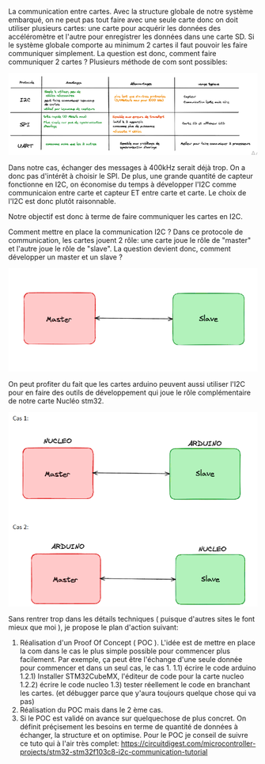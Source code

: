 La communication entre cartes.
Avec la structure globale de notre système embarqué, on ne peut pas tout faire avec une seule carte donc on doit utiliser plusieurs cartes: une carte pour acquérir les données des accéléromètre et l'autre pour enregistrer les données dans une carte SD.
Si le système globale comporte au minimum 2 cartes il faut pouvoir les faire communiquer simplement. 
La question est donc, comment faire communiquer 2 cartes ?
Plusieurs méthode de com sont possibles:
 
![alt text](image.png)

Dans notre cas, échanger des messages à 400kHz serait déjà trop. On a donc pas d'intérêt à choisir le SPI. De plus, une grande quantité de capteur fonctionne en I2C, on économise du temps à développer l'I2C comme communicaion entre carte et capteur ET entre carte et carte. Le choix de l'I2C est donc plutôt raisonnable.

Notre objectif est donc à terme de faire communiquer les cartes en I2C.

Comment mettre en place la communication I2C ?
Dans ce protocole de communication, les cartes jouent 2 rôle: une carte joue le rôle de "master" et l'autre joue le rôle de "slave". La question devient donc, comment développer un master et un slave ?

 ![alt text](image-1.png)

On peut profiter du fait que les cartes arduino peuvent aussi utiliser l'I2C pour en faire des outils de développement qui joue le rôle complémentaire de notre carte Nucléo stm32.

![alt text](image-2.png)

Sans rentrer trop dans les détails techniques ( puisque d'autres sites le font mieux que moi ), je propose le plan d'action suivant:

1) Réalisation d'un Proof Of Concept ( POC ). L'idée est de mettre en place la com dans le cas le plus simple possible pour commencer plus facilement. Par exemple, ça peut être l'échange d'une seule donnée pour commencer et dans un seul cas, le cas 1.
	1.1) écrire le code arduino 
	1.2.1) Installer STM32CubeMX, l'éditeur de code pour la carte nucleo
	1.2.2) écrire le code nucleo
	1.3) tester  réellement le code en branchant les cartes. (et débugger parce que 		y'aura toujours quelque chose qui va pas)
2) Réalisation du POC mais dans le 2 ème cas.
3) Si le POC est validé on avance sur quelquechose de plus concret. On définit préçisement les besoins en terme de quantité de données à échanger, la structure et on optimise. 
Pour le POC je conseil de suivre ce tuto qui à l'air très complet:
https://circuitdigest.com/microcontroller-projects/stm32-stm32f103c8-i2c-communication-tutorial
